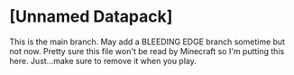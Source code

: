 # [Unnamed Datapack]
This is the main branch. May add a BLEEDING EDGE branch sometime but not now.
Pretty sure this file won't be read by Minecraft so I'm putting this here. Just...make sure to remove it when you play.
